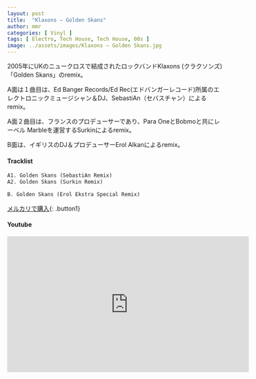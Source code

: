 ```yaml
---
layout: post
title:  "Klaxons – Golden Skans"
author: mmr
categories: [ Vinyl ]
tags: [ Electro, Tech House, Tech House, 00s ]
image: ../assets/images/Klaxons – Golden Skans.jpg
---
```


2005年にUKのニュークロスで結成されたロックバンドKlaxons (クラクソンズ)「Golden Skans」のremix。

A面は１曲目は、Ed Banger Records/Ed Rec(エドバンガーレコード)所属のエレクトロニックミュージシャン＆DJ、SebastiAn（セバスチャン）によるremix。

A面２曲目は、フランスのプロデューサーであり、Para OneとBobmoと共にレーベル Marbleを運営するSurkinによるremix。

B面は、イギリスのDJ＆プロデューサーErol Alkanによるremix。

#### Tracklist
```md
A1. Golden Skans (SebastiAn Remix)
A2. Golden Skans (Surkin Remix)

B. Golden Skans (Erol Ekstra Special Remix)
```

[メルカリで購入](https://jp.mercari.com/item/m20825247646?afid=6142608987){: .button1}

#### Youtube
<iframe width="560" height="315" src="https://www.youtube.com/embed/q-SJjFcnsGs?si=vm9-1aS8md_fZL2e" title="YouTube video player" frameborder="0" allow="accelerometer; autoplay; clipboard-write; encrypted-media; gyroscope; picture-in-picture; web-share" referrerpolicy="strict-origin-when-cross-origin" allowfullscreen></iframe>